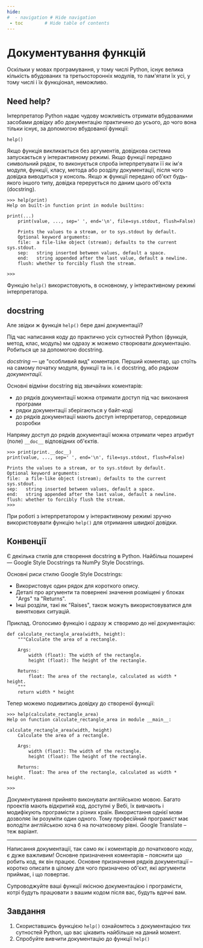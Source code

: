 ```yaml
---
hide:
#  - navigation # Hide navigation
 - toc        # Hide table of contents
---
```


# Документування функцій

Оскільки у мовах програмування, у тому числі Python, існує велика кількість вбудованих та третьосторонніх модулів, то пам'ятати їх усі, у тому числі і їх функціонал, неможливо. 

## Need help?

Інтерпретатор Python надає чудову можливість отримати вбудованими засобами довідку або документацію практичино до усього, до чого вона тільки існує, за допомогою вбудованої функції:

	help()

Якщо функція викликається без аргументів, довідкова система запускається у інтерактивному режимі.
Якщо функції передано символьний рядок, то виконується спроба інтерпретувати її як ім'я модуля, функції, класу, метода або розділу документації, після чого довідка виводиться у консоль. Якщо ж функції передано об'єкт будь-якого іншого типу, довідка герерується по даним цього об'єкта (docstring).

	>>> help(print)
	Help on built-in function print in module builtins:

	print(...)
		print(value, ..., sep=' ', end='\n', file=sys.stdout, flush=False)

		Prints the values to a stream, or to sys.stdout by default.
		Optional keyword arguments:
		file:  a file-like object (stream); defaults to the current sys.stdout.
		sep:   string inserted between values, default a space.
		end:   string appended after the last value, default a newline.
		flush: whether to forcibly flush the stream.

	>>>

Функцію `help()` використовують, в основному, у інтерактивному режимі інтерпретатора.

## docstring

Але звідки ж функція `help()` бере дані документації?

Під час написання коду до практично усіх сутностей Python (функція, метод, клас, модуль) ми одразу ж можемо створювати документацію. Робиться це за допомогою docstring.

*docstring* — це "особливий вид" коментаря. 
Перший коментар, що стоїть на самому початку модуля, функції та ін. і є docstring, або *рядком документації*.

Основні відміни docstring від звичайних коментарів:

- до рядків документації можна отримати доступ під час виконання програми
- рядки документації зберігаються у байт-коді
- до рядків документації мають доступ інтерпретатор, середовище розробки

Напряму доступ до рядків документації можна отримати через атрибут (поле) `__doc__` відповідних об'єктів.

	>>> print(print.__doc__)
	print(value, ..., sep=' ', end='\n', file=sys.stdout, flush=False)

	Prints the values to a stream, or to sys.stdout by default.
	Optional keyword arguments:
	file:  a file-like object (stream); defaults to the current sys.stdout.
	sep:   string inserted between values, default a space.
	end:   string appended after the last value, default a newline.
	flush: whether to forcibly flush the stream.
	>>>

При роботі з інтерпретатором у інтерактивному режимі зручно використовувати функцію `help()` 
для отримання швидкої довідки.

## Конвенції

Є декілька стилів для створення docstring в Python. 
Найбільш поширені — Google Style Docstrings та NumPy Style Docstrings. 

Основні риси стилю Google Style Docstrings:

- Використовує один рядок для короткого опису.
- Деталі про аргументи та повернені значення розміщені у блоках "Args" та "Returns".
- Інші розділи, такі як "Raises", також можуть використовуватися для виняткових ситуацій.

Приклад. Оголосимо функцію і одразу ж створимо до неї документацію:

	def calculate_rectangle_area(width, height):
		"""Calculate the area of a rectangle.

		Args:
			width (float): The width of the rectangle.
			height (float): The height of the rectangle.

		Returns:
			float: The area of the rectangle, calculated as width * height.
		"""
		return width * height

Тепер можемо подивитись довідку до створеної функції:

	>>> help(calculate_rectangle_area)
	Help on function calculate_rectangle_area in module __main__:

	calculate_rectangle_area(width, height)
		Calculate the area of a rectangle.

		Args:
			width (float): The width of the rectangle.
			height (float): The height of the rectangle.

		Returns:
			float: The area of the rectangle, calculated as width * height.

	>>>

Документування прийнято виконувати англійською мовою. 
Багато проектів мають відкритий код, доступні у Вебі, їх вивчають і модифікують програмісти з різних країн. 
Використання однієї мови дозволяє їм розуміти один одного. 
Тому професійний програміст має володіти англійською хоча б на початковому рівні. 
Google Translate – теж варіант. 

---

Написання документації, так само як і коментарів до початкового коду, є дуже важливим! 
Основне призначення коментарів – пояснити що робить код, як він працює. Основне призначення рядків документації – коротко описати в цілому для чого призначено об'єкт, які аргументи приймає, і що повертає. 

Супроводжуйте ваші функції якісною документацією і програмісти, котрі будуть працювати з вашим кодом після вас, будуть вдячні вам.


## Завдання

1. Скориставшись функцією `help()` ознайомтесь з документацією тих сутностей Python, що вас цікавить найбільше на даний момент. 
1. Спробуйте вивчити документацію до функції `help()` 
